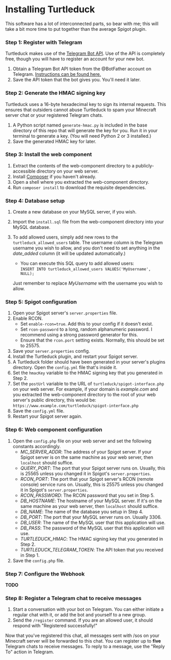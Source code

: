 # Installing Turtleduck

This software has a lot of interconnected parts, so bear with me; this will 
take a bit more time to put together than the average Spigot plugin.

### Step 1: Register with Telegram
Turtleduck makes use of the [Telegram Bot API](https://core.telegram.org/bots).
Use of the API is completely free, though you will have to register an account 
for your new bot.

 1. Obtain a Telegram Bot API token from the @BotFather account on Telegram. 
 [Instructions can be found here.](https://core.telegram.org/bots#6-botfather)
 2. Save the API token that the bot gives you. You'll need it later.
 
### Step 2: Generate the HMAC signing key
Turtleduck uses a 16-byte hexadecimal key to sign its internal requests. This 
ensures that outsiders cannot abuse Turtleduck to spam your Minecraft server 
chat or your registered Telegram chats.
 
 1. A Python script named `generate-hmac.py` is included in the base directory 
 of this repo that will generate the key for you. Run it in your terminal to 
 generate a key. (You will need Python 2 or 3 installed.)
 2. Save the generated HMAC key for later.
 
### Step 3: Install the web component
 1. Extract the contents of the web-component directory to a 
 publicly-accessible directory on your web server.
 2. Install [Composer](https://getcomposer.org/) if you haven't already.
 3. Open a shell where you extracted the web-component directory.
 4. Run `composer install` to download the requisite dependencies.

### Step 4: Database setup
 1. Create a new database on your MySQL server, if you wish.
 2. Import the `install.sql` file from the web-component directory into your 
 MySQL database.
 3. To add allowed users, simply add new rows to the `turtleduck_allowed_users`
 table. The username column is the Telegram username you wish to allow, and 
 you don't need to set anything in the *date_added* column (it will be 
 updated automatically.)
     - You can execute this SQL query to add allowed users:  
    `INSERT INTO turtleduck_allowed_users VALUES('MyUsername', NULL);`
     
     Just remember to replace *MyUsername* with the username you wish to allow.

### Step 5: Spigot configuration
 1. Open your Spigot server's `server.properties` file.
 2. Enable RCON.
     - Set `enable-rcon=true`. Add this to your config if it doesn't exist.
     - Set `rcon-password` to a long, random alphanumeric password. I recommend 
     using a strong password generator for this.
     - Ensure that the `rcon.port` setting exists. Normally, this should be set 
     to 25575.
 3. Save your `server.properties` config.
 4. Install the Turtleduck plugin, and restart your Spigot server.
 5. A Turtleduck folder should have been generated in your server's plugins
 directory. Open the `config.yml` file that's inside it.
 6. Set the `hmacKey` variable to the HMAC signing key that you generated in
 Step 2.
 7. Set the `postUrl` variable to the URL of 
 `turtleduck/spigot-interface.php` on your web server. For example, if your 
 domain is *example.com* and you extracted the web-component directory to 
 the root of your web server's public directory, this would be:
 `https://www.example.com/turtleduck/spigot-interface.php`
 8. Save the `config.yml` file.
 9. Restart your Spigot server again.
 
### Step 6: Web component configuration
 1. Open the `config.php` file on your web server and set the following 
 constants accordingly.
     - *MC_SERVER_ADDR*: The address of your Spigot server.
     If your Spigot server is on the same machine as your web server, then 
     `localhost` should suffice.
     - *QUERY_PORT*: The port that your Spigot server runs on. Usually, this 
     is 25565 unless you changed it in Spigot's `server.properties`.
     - *RCON_PORT*: The port that your Spigot server's RCON (remote console) 
     service runs on. Usually, this is 25575 unless you changed it in Spigot's 
     `server.properties`.
     - *RCON_PASSWORD*: The RCON password that you set in Step 5.
     - *DB_HOSTNAME*: The hostname of your MySQL server. If it's on the same
     machine as your web server, then `localhost` should suffice.
     - *DB_NAME*: The name of the database you setup in Step 4.
     - *DB_PORT*: The port that your MySQL server runs on. Usually 3306.
     - *DB_USER*: The name of the MySQL user that this application will use.
     - *DB_PASS*: The password of the MySQL user that this application will use.
     - *TURTLEDUCK_HMAC*: The HMAC signing key that you generated in Step 2.
     - *TURTLEDUCK_TELEGRAM_TOKEN*: The API token that you received in Step 1.
 2. Save the `config.php` file.
 
### Step 7: Configure the Webhook
**TODO**

### Step 8: Register a Telegram chat to receive messages
 1. Start a conversation with your bot on Telegram. You can either initiate a 
 regular chat with it, or add the bot and yourself to a new group.
 2. Send the `/register` command. If you are an allowed user, it should respond 
 with "Registered successfully!"
 
Now that you've registered this chat, all messages sent with /sos on your 
Minecraft server will be forwarded to this chat. You can register up to 
**five** Telegram chats to receive messages. To reply to a message, use the 
"Reply To" action in Telegram.